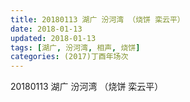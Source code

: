 ```yaml
---
title: 20180113 湖广 汾河湾 （烧饼 栾云平）
date: 2018-01-13
updated: 2018-01-13
tags: [湖广, 汾河湾, 相声, 烧饼] 
categories: (2017)丁酉年场次 
---
```

20180113 湖广 汾河湾 （烧饼 栾云平）
